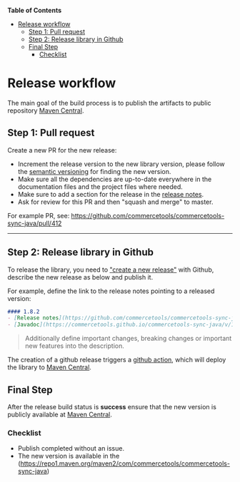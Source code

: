 <!-- START doctoc generated TOC please keep comment here to allow auto update -->
<!-- DON'T EDIT THIS SECTION, INSTEAD RE-RUN doctoc TO UPDATE -->
**Table of Contents** 

- [Release workflow](#release-workflow)
  - [Step 1: Pull request](#step-1-pull-request)
  - [Step 2: Release library in Github](#step-2-release-library-in-github)
  - [Final Step](#final-step)
    - [Checklist](#checklist)

<!-- END doctoc generated TOC please keep comment here to allow auto update -->

# Release workflow

The main goal of the build process is to publish the artifacts to public repository [Maven Central](https://mvnrepository.com/artifact/com.commercetools/commercetools-sync-java).
     
## Step 1: Pull request

Create a new PR for the new release: 
- Increment the release version to the new library version, please follow the [semantic versioning](https://semver.org/) for finding the new version.
- Make sure all the dependencies are up-to-date everywhere in the documentation files and the project files where needed.
- Make sure to add a section for the release in the [release notes](/docs/RELEASE_NOTES.md). 
- Ask for review for this PR and then "squash and merge" to master.

For example PR, see: https://github.com/commercetools/commercetools-sync-java/pull/412

------
## Step 2: Release library in Github   
To release the library, you need to ["create a new release"](https://github.com/commercetools/commercetools-sync-java/releases/new) with Github, 
describe the new release as below and publish it. 

For example, define the link to the release notes pointing to a released version:
```markdown
#### 1.8.2
- [Release notes](https://github.com/commercetools/commercetools-sync-java/blob/master/docs/RELEASE_NOTES.md#182----april-30-2020)
- [Javadoc](https://commercetools.github.io/commercetools-sync-java/v/1.8.2/)
```

> Additionally define important changes, breaking changes or important new features into the description.

The creation of a github release triggers a [github action](https://github.com/commercetools/commercetools-sync-java/actions?query=workflow%3ACD), which will deploy the library to [Maven Central](https://mvnrepository.com/artifact/com.commercetools/commercetools-sync-java).

## Final Step
After the release build status is **success** ensure that the new version is publicly available at [Maven Central](https://repo1.maven.org/maven2/com/commercetools/commercetools-sync-java). 

### Checklist 

- Publish completed without an issue.
- The new version is available in the (https://repo1.maven.org/maven2/com/commercetools/commercetools-sync-java)